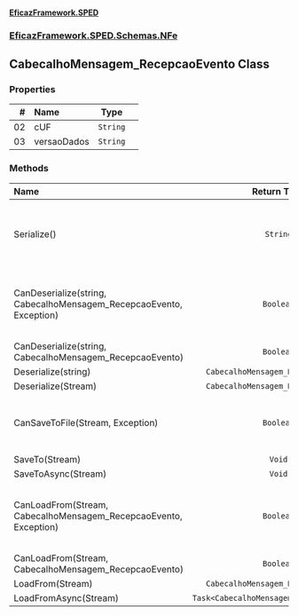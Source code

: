 #### [EficazFramework.SPED](EficazFrameworkSPED.md 'EficazFramework SPED')
### [EficazFramework.SPED.Schemas.NFe](EficazFramework.SPED.Schemas.NFe.md 'EficazFramework.SPED.Schemas.NFe')

## CabecalhoMensagem_RecepcaoEvento Class
### Properties

| # | Name | Type | |
| ---: | :--- | :---: | :--- |
| 02 | cUF | `String` |  |
| 03 | versaoDados | `String` |  |
### Methods

| Name | Return Type | |
| :--- | :---: | :--- |
| Serialize() | `String` | Serializes current TNfeProc object into an XML document |
| CanDeserialize(string, CabecalhoMensagem_RecepcaoEvento, Exception) | `Boolean` | Deserializes workflow markup into an TNfeProc object |
| CanDeserialize(string, CabecalhoMensagem_RecepcaoEvento) | `Boolean` |  |
| Deserialize(string) | `CabecalhoMensagem_RecepcaoEvento` |  |
| Deserialize(Stream) | `CabecalhoMensagem_RecepcaoEvento` |  |
| CanSaveToFile(Stream, Exception) | `Boolean` | Serializes current TNfeProc object into file |
| SaveTo(Stream) | `Void` |  |
| SaveToAsync(Stream) | `Void` |  |
| CanLoadFrom(Stream, CabecalhoMensagem_RecepcaoEvento, Exception) | `Boolean` | Deserializes xml markup from file into an TNfeProc object |
| CanLoadFrom(Stream, CabecalhoMensagem_RecepcaoEvento) | `Boolean` |  |
| LoadFrom(Stream) | `CabecalhoMensagem_RecepcaoEvento` |  |
| LoadFromAsync(Stream) | `Task<CabecalhoMensagem_RecepcaoEvento>` |  |
